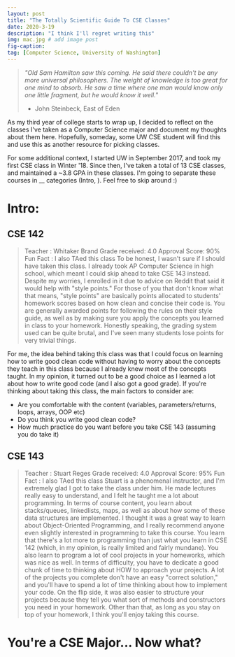 ```yaml
---
layout: post
title: "The Totally Scientific Guide To CSE Classes"
date: 2020-3-19
description: "I think I'll regret writing this"
img: mac.jpg # add image post
fig-caption:
tag: [Computer Science, University of Washington]
---
```


> *"Old Sam Hamilton saw this coming. He said there couldn't be any more universal philosophers. The weight of knowledge is too great for one mind to absorb. He saw a time where one man would know only one little fragment, but he would know it well."*
> - John Steinbeck, East of Eden

As my third year of college starts to wrap up, I decided to reflect on the classes I've taken as a Computer Science major and document my thoughts about them here. Hopefully, someday, some UW CSE student will find this and use this as another resource for picking classes. 

For some additional context, I started UW in September 2017, and took my first CSE class in Winter '18. Since then, I've taken a total of 13 CSE classes, and maintained a ~3.8 GPA in these classes. I'm going to separate these courses in __ categories (Intro, ). Feel free to skip around :)

# Intro: 
## CSE 142 
> Teacher       : Whitaker Brand
> Grade received: 4.0
> Approval Score: 90% 
> Fun Fact      : I also TAed this class
To be honest, I wasn't sure if I should have taken this class. I already took AP Computer Science in high school, which meant I could skip ahead to take CSE 143 instead. Despite my worries, I enrolled in it due to advice on Reddit that said it would help with "style points." For those of you that don't know what that means, "style points" are basically points allocated to students' homework scores based on how clean and concise their code is. You are generally awarded points for following the rules on their style guide, as well as by making sure you apply the concepts you learned in class to your homework. Honestly speaking, the grading system used can be quite brutal, and I've seen many students lose points for very trivial things. 

For me, the idea behind taking this class was that I could focus on learning how to write good clean code without having to worry about the concepts they teach in this class because I already knew most of the concepts taught. In my opinion, it turned out to be a good choice as I learned a lot about how to write good code (and I also got a good grade). If you're thinking about taking this class, the main factors to consider are:
- Are you comfortable with the content (variables, parameters/returns, loops, arrays, OOP etc)
- Do you think you write good clean code?
- How much practice do you want before you take CSE 143 (assuming you do take it)

## CSE 143
> Teacher       : Stuart Reges
> Grade received: 4.0
> Approval Score: 95% 
> Fun Fact      : I also TAed this class
Stuart is a phenomenal instructor, and I'm extremely glad I got to take the class under him. He made lectures really easy to understand, and I felt he taught me a lot about programming. In terms of course content, you learn about stacks/queues, linkedlists, maps, as well as about how some of these data structures are implemented. I thought it was a great way to learn about Object-Oriented Programming, and I really recommend anyone even slightly interested in programming to take this course. You learn that there's a lot more to programming than just what you learn in CSE 142 (which, in my opinion, is really limited and fairly mundane). You also learn to program a lot of cool projects in your homeworks, which was nice as well. In terms of difficulty, you have to dedicate a good chunk of time to thinking about HOW to approach your projects. A lot of the projects you complete don't have an easy "correct solution," and you'll have to spend a lot of time thinking about how to implement your code. On the flip side, it was also easier to structure your projects because they tell you what sort of methods and constructors you need in your homework. Other than that, as long as you stay on top of your homework, I think you'll enjoy taking this course. 

# You're a CSE Major... Now what?

